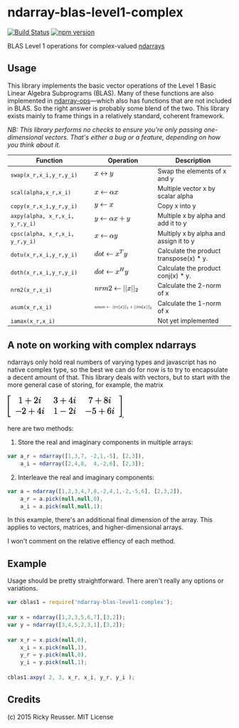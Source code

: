 # ndarray-blas-level1-complex

[![Build Status](https://travis-ci.org/scijs/ndarray-blas-level1-complex.svg?branch=master)](https://travis-ci.org/scijs/ndarray-blas-level1-complex) [![npm version](https://badge.fury.io/js/ndarray-blas-level1-complex.svg)](http://badge.fury.io/js/ndarray-blas-level1-complex)

BLAS Level 1 operations for complex-valued [ndarrays](https://github.com/scijs/ndarray)


## Usage

This library implements the basic vector operations of the Level 1 Basic Linear Algebra Subprograms (BLAS). Many of these functions are also implemented in [ndarray-ops](https://github.com/scijs/ndarray-ops)—which also has functions that are not included in BLAS. So the right answer is probably some blend of the two. This library exists mainly to frame things in a relatively standard, coherent framework.

*NB: This library performs no checks to ensure you're only passing one-dimensional vectors. That's either a bug or a feature, depending on how you think about it.*

| Function | Operation | Description |
| -------- | --------- | ----------- |
| `swap(x_r,x_i,y_r,y_i)` | ![swap](/docs/images/swap.png) | Swap the elements of x and y |
| `scal(alpha,x_r,x_i)` | ![scal](/docs/images/scal.png) | Multiple vector x by scalar alpha |
| `copy(x_r,x_i,y_r,y_i)` | ![copy](/docs/images/copy.png) | Copy x into y |
| `axpy(alpha, x_r,x_i, y_r,y_i)` | ![axpy](/docs/images/axpy.png) | Multiple x by alpha and add it to y |
| `cpsc(alpha, x_r,x_i, y_r,y_i)` | ![cpsc](/docs/images/cpsc.png) | Multiply x by alpha and assign it to y |
| `dotu(x_r,x_i,y_r,y_i)` | ![dot](/docs/images/dotu.png) | Calculate the product transpose(x) * y. |
| `doth(x_r,x_i,y_r,y_i)` | ![dot](/docs/images/doth.png) | Calculate the product conj(x) * y. |
| `nrm2(x_r,x_i)` | ![nrm2](/docs/images/nrm2.png) | Calculate the 2-norm of x |
| `asum(x_r,x_i)` | ![asum](/docs/images/asum.png) | Calculate the 1-norm of x |
| `iamax(x_r,x_i)` |  | Not yet implemented |


## A note on working with complex ndarrays

ndarrays only hold real numbers of varying types and javascript has no native complex type, so the best we can do for now is to try to encapsulate a decent amount of that. This library deals with vectors, but to start with the more general case of storing, for example, the matrix

![sample matrix](/docs/images/sample-matrix.png),

here are two methods:

1. Store the real and imaginary components in multiple arrays:

```javascript
var a_r = ndarray([1,3,7, -2,1,-5], [2,3]),
    a_i = ndarray([2,4,8,  4,-2,6], [2,3]);
```

2. Interleave the real and imaginary components:

```javascript
var a = ndarray([1,2,3,4,7,8,-2,4,1,-2,-5,6], [2,3,2]),
    a_r = a.pick(null,null,0),
    a_i = a.pick(null,null,1);
```

In this example, there's an additional final dimension of the array. This applies to vectors, matrices, and higher-dimensional arrays.

I won't comment on the relative effiency of each method.


## Example

Usage should be pretty straightforward. There aren't really any options or variations.

```javascript
var cblas1 = require('ndarray-blas-level1-complex');

var x = ndarray([1,2,3,5,6,7],[3,2]);
var y = ndarray([3,4,5,2,3,1],[3,2]);

var x_r = x.pick(null,0),
    x_i = x.pick(null,1),
    y_r = y.pick(null,0),
    y_i = y.pick(null,1);

cblas1.axpy( 2, 3, x_r, x_i, y_r, y_i );
```


## Credits
(c) 2015 Ricky Reusser. MIT License
